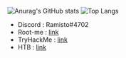 ![Anurag's GitHub stats](https://github-readme-stats.vercel.app/api?username=Ramisto&show=reviews,discussions_started,discussions_answered,prs_merged,prs_merged_percentage&show_icons=true&theme=radical)
![Top Langs](https://github-readme-stats.vercel.app/api/top-langs/?username=Ramisto&layout=compact&theme=radical)


- Discord : Ramisto#4702
- Root-me : [link](https://www.root-me.org/Ramisto)
- TryHackMe : [link](https://tryhackme.com/p/Ramisto)
- HTB : [link](https://app.hackthebox.com/profile/1703369)
